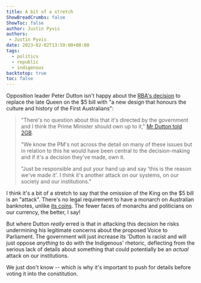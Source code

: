 ```yaml
---
title: A bit of a stretch
ShowBreadCrumbs: false
ShowToc: false
author: Justin Pyvis
authors: 
 - Justin Pyvis
date: 2023-02-02T13:59:00+08:00
tags:
  - politics
  - republic
  - indigenous
backtotop: true
toc: false
---
```

Opposition leader Peter Dutton isn't happy about the [RBA's decision](https://www.rba.gov.au/media-releases/2023/mr-23-02.html) to replace the late Queen on the $5 bill with "a new design that honours the culture and history of the First Australians":

> "There's no question about this that it's directed by the government and I think the Prime Minister should own up to it," [Mr Dutton told 2GB](https://www.skynews.com.au/australia-news/dutton-tells-albanese-to-own-up-to-claim-government-directed-rbas-decision-on-queen-elizabeths-replacement-on-5-note/news-story/db982d870898c94173b120180c776193).
> 
> "We know the PM's not across the detail on many of these issues but in relation to this he would have been central to the decision-making and if it's a decision they've made, own it.
> 
> "Just be responsible and put your hand up and say 'this is the reason we've made it'. I think it's another attack on our systems, on our society and our institutions."

I think it's a bit of a stretch to say that the omission of the King on the $5 bill is an "attack". There's no legal requirement to have a monarch on Australian banknotes, unlike [its coins](https://www.ramint.gov.au/heads-or-tails-0). The fewer faces of monarchs and politicians on our currency, the better, I say!

But where Dutton *really* erred is that in attacking this decision he risks undermining his legitimate concerns about the proposed Voice to Parliament. The government will just increase its 'Dutton is racist and will just oppose *anything* to do with the Indigenous' rhetoric, deflecting from the serious lack of details about something that could potentially be an *actual* attack on our institutions.

We just don't know -- which is why it's important to push for details before voting it into the constitution.